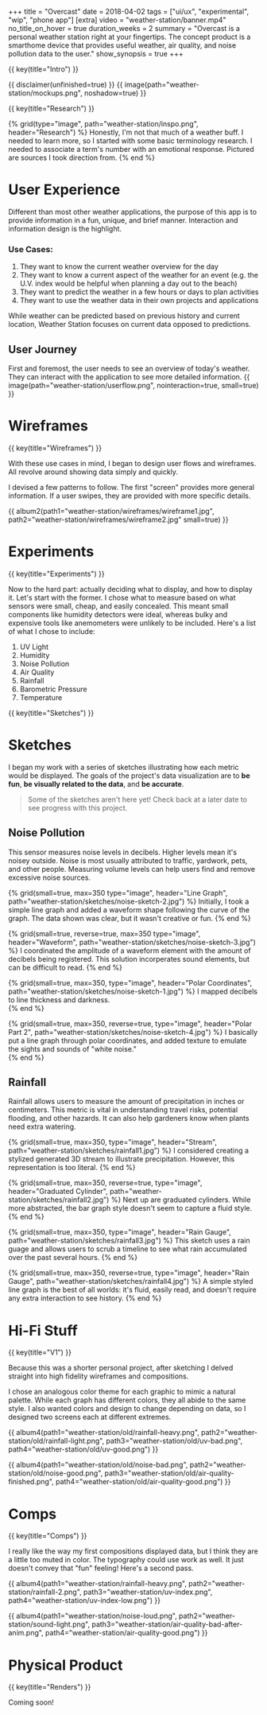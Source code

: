 +++
title = "Overcast"
date = 2018-04-02
tags = ["ui/ux", "experimental", "wip", "phone app"]
[extra]
video = "weather-station/banner.mp4"
no_title_on_hover = true
duration_weeks = 2
summary = "Overcast is a personal weather station right at your fingertips.  The concept product is a smarthome device that provides useful weather, air quality, and noise pollution data to the user."
show_synopsis = true
+++

{{ key(title="Intro") }}

{{ disclaimer(unfinished=true) }}
{{ image(path="weather-station/mockups.png", noshadow=true) }}


{{ key(title="Research") }}

{% grid(type="image", path="weather-station/inspo.png", header="Research") %}
    Honestly, I'm not that much of a weather buff.  I needed to learn more, so I started with some basic terminology research.  I needed to associate a term's number with an emotional response.  Pictured are sources I took direction from.
{% end %}

# User Experience
Different than most other weather applications, the purpose of this app is to provide information in a fun, unique, and brief manner.  Interaction and information design is the highlight.

### Use Cases:
1. They want to know the current weather overview for the day
2. They want to know a current aspect of the weather for an event (e.g. the U.V. index would be helpful when planning a day out to the beach)
3. They want to predict the weather in a few hours or days to plan activities
4. They want to use the weather data in their own projects and applications

While weather can be predicted based on previous history and current location, Weather Station focuses on current data opposed to predictions. 

## User Journey 
First and foremost, the user needs to see an overview of today's weather.  They can interact with the application to see more detailed information.
{{ image(path="weather-station/userflow.png", nointeraction=true, small=true) }}


# Wireframes
{{ key(title="Wireframes") }}

With these use cases in mind, I began to design user flows and wireframes.  All revolve around showing data simply and quickly.  

I devised a few patterns to follow.  The first "screen" provides more general information.  If a user swipes, they are provided with more specific details.

{{ album2(path1="weather-station/wireframes/wireframe1.jpg", path2="weather-station/wireframes/wireframe2.jpg" small=true) }}

# Experiments
{{ key(title="Experiments") }}

Now to the hard part: actually deciding what to display, and how to display it.  Let's start with the former.  I chose what to measure based on what sensors were small, cheap, and easily concealed.  This meant small components like humidity detectors were ideal, whereas bulky and expensive tools like anemometers were unlikely to be included.  Here's a list of what I chose to include:

1. UV Light
2. Humidity
3. Noise Pollution
4. Air Quality
5. Rainfall
6. Barometric Pressure
7. Temperature

<!--- # 1. UV Light 

# 2. Humidity -->

{{ key(title="Sketches") }}
# Sketches
I began my work with a series of sketches illustrating how each metric would be displayed.  The goals of the project's data visualization are to **be fun**, **be visually related to the data**, and **be accurate**.

> Some of the sketches aren't here yet!  Check back at a later date to see progress with this project.

## Noise Pollution
This sensor measures noise levels in decibels.  Higher levels mean it's noisey outside.  Noise is most usually attributed to traffic, yardwork, pets, and other people.  Measuring volume levels can help users find and remove excessive noise sources. 

{% grid(small=true, max=350 type="image", header="Line Graph", path="weather-station/sketches/noise-sketch-2.jpg") %}
Initially, I took a simple line graph and added a waveform shape following the curve of the graph.  The data shown was clear, but it wasn't creative or fun.
{% end %}

{% grid(small=true, reverse=true, max=350 type="image", header="Waveform", path="weather-station/sketches/noise-sketch-3.jpg") %}
I coordinated the amplitude of a waveform element with the amount of decibels being registered.  This solution incorperates sound elements, but can be difficult to read.
{% end %}

{% grid(small=true, max=350, type="image", header="Polar Coordinates", path="weather-station/sketches/noise-sketch-1.jpg") %}
I mapped decibels to line thickness and darkness.  
{% end %}

{% grid(small=true, max=350, reverse=true, type="image", header="Polar Part 2", path="weather-station/sketches/noise-sketch-4.jpg") %}
I basically put a line graph through polar coordinates, and added texture to emulate the sights and sounds of "white noise."  
{% end %}

<!--- ## Air Quality -->

## Rainfall
Rainfall allows users to measure the amount of precipitation in inches or centimeters.  This metric is vital in understanding travel risks, potential flooding, and other hazards.  It can also help gardeners know when plants need extra watering.

{% grid(small=true, max=350, type="image", header="Stream", path="weather-station/sketches/rainfall1.jpg") %}
I considered creating a stylized generated 3D stream to illustrate precipitation.  However, this representation is too literal.
{% end %}

{% grid(small=true, max=350, reverse=true, type="image", header="Graduated Cylinder", path="weather-station/sketches/rainfall2.jpg") %}
Next up are graduated cylinders.  While more abstracted, the bar graph style doesn't seem to capture a fluid style.
{% end %}

{% grid(small=true, max=350, type="image", header="Rain Gauge", path="weather-station/sketches/rainfall3.jpg") %}
This sketch uses a rain guage and allows users to scrub a timeline to see what rain accumulated over the past several hours. 
{% end %}

{% grid(small=true, max=350, reverse=true, type="image", header="Rain Gauge", path="weather-station/sketches/rainfall4.jpg") %}
A simple styled line graph is the best of all worlds: it's fluid, easily read, and doesn't require any extra interaction to see history.
{% end %}


<!--- # 6. Barometric Pressure # 6. Temperature -->

# Hi-Fi Stuff
{{ key(title="V1") }}

Because this was a shorter personal project, after sketching I delved straight into high fidelity wireframes and compositions. 

I chose an analogous color theme for each graphic to mimic a natural palette.  While each graph has different colors, they all abide to the same style.  I also wanted colors and design to change depending on data, so I designed two screens each at different extremes.

{{ album4(path1="weather-station/old/rainfall-heavy.png", path2="weather-station/old/rainfall-light.png", path3="weather-station/old/uv-bad.png", path4="weather-station/old/uv-good.png") }}

{{ album4(path1="weather-station/old/noise-bad.png", path2="weather-station/old/noise-good.png", path3="weather-station/old/air-quality-finished.png", path4="weather-station/old/air-quality-good.png") }}

# Comps
{{ key(title="Comps") }}

I really like the way my first compositions displayed data, but I think they are a little too muted in color.  The typography could use work as well.  It just doesn't convey that "fun" feeling!  Here's a second pass.

{{ album4(path1="weather-station/rainfall-heavy.png", path2="weather-station/rainfall-2.png", path3="weather-station/uv-index.png", path4="weather-station/uv-index-low.png") }}

{{ album4(path1="weather-station/noise-loud.png", path2="weather-station/sound-light.png", path3="weather-station/air-quality-bad-after-anim.png", path4="weather-station/air-quality-good.png") }}

# Physical Product
{{ key(title="Renders") }}

Coming soon!